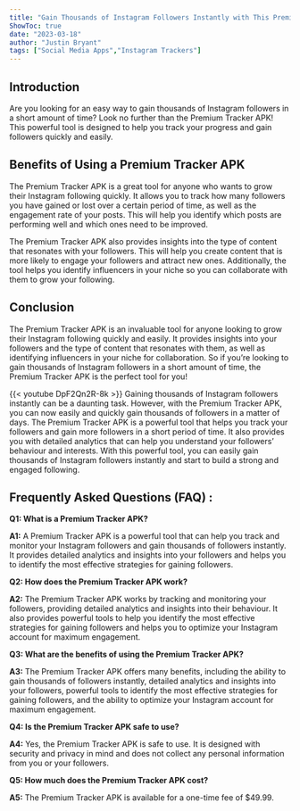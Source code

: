 ```yaml
---
title: "Gain Thousands of Instagram Followers Instantly with This Premium Tracker APK!"
ShowToc: true 
date: "2023-03-18"
author: "Justin Bryant" 
tags: ["Social Media Apps","Instagram Trackers"]
---
```

## Introduction
Are you looking for an easy way to gain thousands of Instagram followers in a short amount of time? Look no further than the Premium Tracker APK! This powerful tool is designed to help you track your progress and gain followers quickly and easily.

## Benefits of Using a Premium Tracker APK
The Premium Tracker APK is a great tool for anyone who wants to grow their Instagram following quickly. It allows you to track how many followers you have gained or lost over a certain period of time, as well as the engagement rate of your posts. This will help you identify which posts are performing well and which ones need to be improved.

The Premium Tracker APK also provides insights into the type of content that resonates with your followers. This will help you create content that is more likely to engage your followers and attract new ones. Additionally, the tool helps you identify influencers in your niche so you can collaborate with them to grow your following.

## Conclusion
The Premium Tracker APK is an invaluable tool for anyone looking to grow their Instagram following quickly and easily. It provides insights into your followers and the type of content that resonates with them, as well as identifying influencers in your niche for collaboration. So if you’re looking to gain thousands of Instagram followers in a short amount of time, the Premium Tracker APK is the perfect tool for you!

{{< youtube DpF2Qn2R-8k >}} 
Gaining thousands of Instagram followers instantly can be a daunting task. However, with the Premium Tracker APK, you can now easily and quickly gain thousands of followers in a matter of days. The Premium Tracker APK is a powerful tool that helps you track your followers and gain more followers in a short period of time. It also provides you with detailed analytics that can help you understand your followers’ behaviour and interests. With this powerful tool, you can easily gain thousands of Instagram followers instantly and start to build a strong and engaged following.

## Frequently Asked Questions (FAQ) :
**Q1: What is a Premium Tracker APK?**

**A1:** A Premium Tracker APK is a powerful tool that can help you track and monitor your Instagram followers and gain thousands of followers instantly. It provides detailed analytics and insights into your followers and helps you to identify the most effective strategies for gaining followers. 

**Q2: How does the Premium Tracker APK work?**

**A2:** The Premium Tracker APK works by tracking and monitoring your followers, providing detailed analytics and insights into their behaviour. It also provides powerful tools to help you identify the most effective strategies for gaining followers and helps you to optimize your Instagram account for maximum engagement. 

**Q3: What are the benefits of using the Premium Tracker APK?**

**A3:** The Premium Tracker APK offers many benefits, including the ability to gain thousands of followers instantly, detailed analytics and insights into your followers, powerful tools to identify the most effective strategies for gaining followers, and the ability to optimize your Instagram account for maximum engagement. 

**Q4: Is the Premium Tracker APK safe to use?**

**A4:** Yes, the Premium Tracker APK is safe to use. It is designed with security and privacy in mind and does not collect any personal information from you or your followers. 

**Q5: How much does the Premium Tracker APK cost?**

**A5:** The Premium Tracker APK is available for a one-time fee of $49.99.



